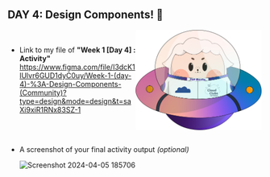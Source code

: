 ## DAY 4: Design Components! 💖

<img align="right" width="250px" src="../../assets/alf/alf-ufo.png">

<br>

-   Link to my file of **"Week 1 [Day 4] : Activity"**
    https://www.figma.com/file/I3dcK1lUlvr6GUD1dyC0uy/Week-1-(day-4)-%3A-Design-Components-(Community)?type=design&mode=design&t=saXi9xiR1RNx83SZ-1

<br> <br>

-   A screenshot of your final activity output _(optional)_
  
    ![Screenshot 2024-04-05 185706](https://github.com/golosindapamela/AWSCC-CodeQuest-UI-UX/assets/148712358/277095ff-fb7a-4f0f-9778-17dd28b390f9)

